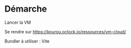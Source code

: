 # Démarche

Lancer la VM

Se rendre sur https://kourou.oclock.io/ressources/vm-cloud/

Bundler à utiliser : Vite